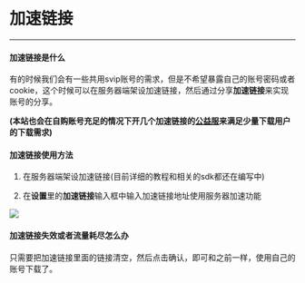 # 加速链接

---

#### 加速链接是什么
有的时候我们会有一些共用svip账号的需求，但是不希望暴露自己的账号密码或者cookie，这个时候可以在服务器端架设加速链接，然后通过分享**加速链接**来实现账号的分享。

**(本站也会在自购账号充足的情况下开几个加速链接的[公益服](../about/commonweal.md)来满足少量下载用户的下载需求)**

#### 加速链接使用方法

1. 在服务器端架设加速链接(目前详细的教程和相关的sdk都还在编写中)

2. 在**设置**里的**加速链接**输入框中输入加速链接地址使用服务器加速功能

![](https://ae03.alicdn.com/kf/H4227f4fc06f941b58c9567d48b671a7bO.png)

#### 加速链接失效或者流量耗尽怎么办

只需要把加速链接里面的链接清空，然后点击确认，即可和之前一样，使用自己的账号下载了。
